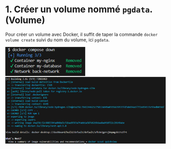 # 1. Créer un volume nommé `pgdata`. (Volume)

Pour créer un volume avec Docker, il suffit de taper la commande `docker volume create` suivi du nom du volume, ici `pgdata`.

![](./assets/cli.png)
![](./assets/cli-2.png)